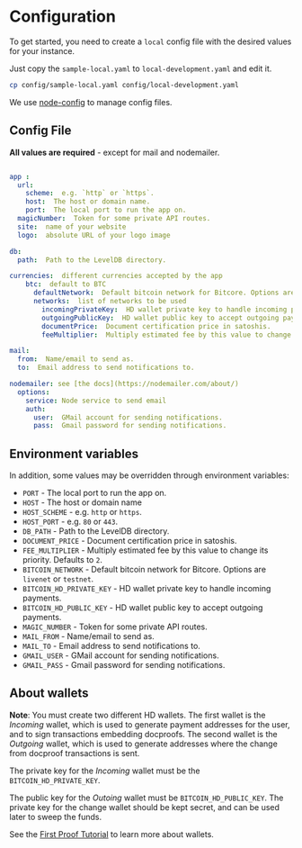 # Configuration


To get started, you need to create a `local` config file with the
desired values for your instance.

Just copy the `sample-local.yaml` to `local-development.yaml` and edit it.

```sh
cp config/sample-local.yaml config/local-development.yaml
```

We use
[node-config](https://github.com/lorenwest/node-config/wiki/Configuration-Files)
to manage config files.

## Config File

**All values are required** - except for mail and nodemailer.

```yaml

app :
  url:
    scheme:  e.g. `http` or `https`.
    host:  The host or domain name.
    port:  The local port to run the app on.
  magicNumber:  Token for some private API routes.
  site:  name of your website
  logo:  absolute URL of your logo image

db:
  path:  Path to the LevelDB directory.

currencies:  different currencies accepted by the app
    btc:  default to BTC
      defaultNetwork:  Default bitcoin network for Bitcore. Options are `livenet` or `testnet`.
      networks:  list of networks to be used
        incomingPrivateKey:  HD wallet private key to handle incoming payments.
        outgoingPublicKey:  HD wallet public key to accept outgoing payments.
        documentPrice:  Document certification price in satoshis.
        feeMultiplier:  Multiply estimated fee by this value to change its priority. Defaults to `2`.

mail:
  from:  Name/email to send as.
  to:  Email address to send notifications to.

nodemailer: see [the docs](https://nodemailer.com/about/)
  options:
    service: Node service to send email
    auth:
      user:  GMail account for sending notifications.
      pass:  Gmail password for sending notifications.

```

## Environment variables

In addition, some values may be overridden through environment variables:

* `PORT` - The local port to run the app on.
* `HOST` - The host or domain name
* `HOST_SCHEME` - e.g. `http` or `https`.
* `HOST_PORT` - e.g. `80` or `443`.
* `DB_PATH` - Path to the LevelDB directory.
* `DOCUMENT_PRICE` - Document certification price in satoshis.
* `FEE_MULTIPLIER` - Multiply estimated fee by this value to change its
  priority. Defaults to `2`.
* `BITCOIN_NETWORK` - Default bitcoin network for Bitcore. Options are `livenet` or `testnet`.
* `BITCOIN_HD_PRIVATE_KEY` - HD wallet private key to handle incoming payments.
* `BITCOIN_HD_PUBLIC_KEY` - HD wallet public key to accept outgoing payments.
* `MAGIC_NUMBER` - Token for some private API routes.
* `MAIL_FROM` - Name/email to send as.
* `MAIL_TO` - Email address to send notifications to.
* `GMAIL_USER` - GMail account for sending notifications.
* `GMAIL_PASS` - Gmail password for sending notifications.



## About wallets

**Note**: You must create two different HD wallets. The first wallet is the
*Incoming* wallet, which is used to generate payment addresses for the user, and
to sign transactions embedding docproofs. The second wallet is the *Outgoing*
wallet, which is used to generate addresses where the change from docproof
transactions is sent.

The private key for the *Incoming* wallet must be the `BITCOIN_HD_PRIVATE_KEY`.

The public key for the *Outoing* wallet must be `BITCOIN_HD_PUBLIC_KEY`. The
private key for the change wallet should be kept secret, and can be used later to sweep the funds.

See the [First Proof Tutorial](./first-proof.md) to learn more about wallets.
